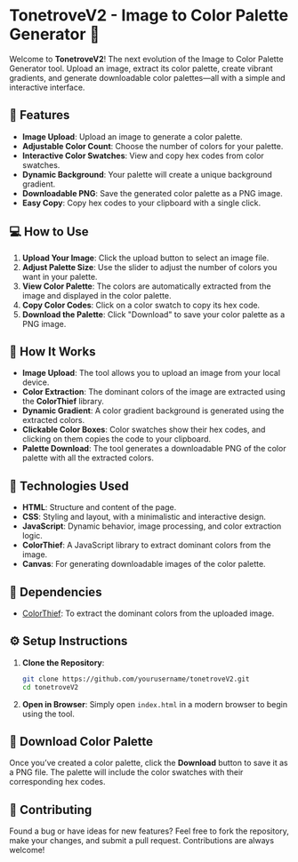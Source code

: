 # TonetroveV2 - Image to Color Palette Generator 🎨

Welcome to **TonetroveV2**! The next evolution of the Image to Color Palette Generator tool. Upload an image, extract its color palette, create vibrant gradients, and generate downloadable color palettes—all with a simple and interactive interface.

## 🚀 Features

- **Image Upload**: Upload an image to generate a color palette.
- **Adjustable Color Count**: Choose the number of colors for your palette.
- **Interactive Color Swatches**: View and copy hex codes from color swatches.
- **Dynamic Background**: Your palette will create a unique background gradient.
- **Downloadable PNG**: Save the generated color palette as a PNG image.
- **Easy Copy**: Copy hex codes to your clipboard with a single click.

## 💻 How to Use

1. **Upload Your Image**: Click the upload button to select an image file.
2. **Adjust Palette Size**: Use the slider to adjust the number of colors you want in your palette.
3. **View Color Palette**: The colors are automatically extracted from the image and displayed in the color palette.
4. **Copy Color Codes**: Click on a color swatch to copy its hex code.
5. **Download the Palette**: Click "Download" to save your color palette as a PNG image.

## 🎨 How It Works

- **Image Upload**: The tool allows you to upload an image from your local device.
- **Color Extraction**: The dominant colors of the image are extracted using the **ColorThief** library.
- **Dynamic Gradient**: A color gradient background is generated using the extracted colors.
- **Clickable Color Boxes**: Color swatches show their hex codes, and clicking on them copies the code to your clipboard.
- **Palette Download**: The tool generates a downloadable PNG of the color palette with all the extracted colors.

## 🔧 Technologies Used

- **HTML**: Structure and content of the page.
- **CSS**: Styling and layout, with a minimalistic and interactive design.
- **JavaScript**: Dynamic behavior, image processing, and color extraction logic.
- **ColorThief**: A JavaScript library to extract dominant colors from the image.
- **Canvas**: For generating downloadable images of the color palette.

## 🧰 Dependencies

- [ColorThief](https://github.com/lokesh/color-thief): To extract the dominant colors from the uploaded image.
  
## ⚙️ Setup Instructions

1. **Clone the Repository**:
   ```bash
   git clone https://github.com/yourusername/tonetroveV2.git
   cd tonetroveV2
   ```

2. **Open in Browser**:
   Simply open `index.html` in a modern browser to begin using the tool.

## 💾 Download Color Palette

Once you’ve created a color palette, click the **Download** button to save it as a PNG file. The palette will include the color swatches with their corresponding hex codes.

## 💬 Contributing

Found a bug or have ideas for new features? Feel free to fork the repository, make your changes, and submit a pull request. Contributions are always welcome!

